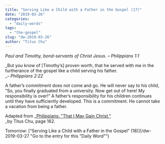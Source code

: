 ```yaml
---
title: "Serving Like a Child with a Father in the Gospel (17)"
date: "2019-03-26"
categories: 
  - "daily-words"
tags: 
  - "the-gospel"
slug: "dw-2019-03-26"
author: "Titus Chu"
---
```


_Paul and Timothy, bond-servants of Christ Jesus._ _– Philippians 1:1_

_But you know of \[Timothy’s\] proven worth, that he served with me in the furtherance of the gospel like a child serving his father.  
__– Philippians 2:22_  
  
A father’s commitment does not come and go. He will never say to his child, “So, you finally graduated from a university. Now get out of here! My responsibility is over!” A father’s responsibility for his children continues until they have sufficiently developed. This is a commitment. He cannot take a vacation from being a father.

Adapted from _[Philippians: "That I May Gain Christ,"](/book-philippians/ "Go to the listing for this book")  
_by Titus Chu, page 162.

Tomorrow: [“Serving Like a Child with a Father in the Gospel” (18)](/dw-2019-03-27 "Go to the entry for this "Daily Word"")
